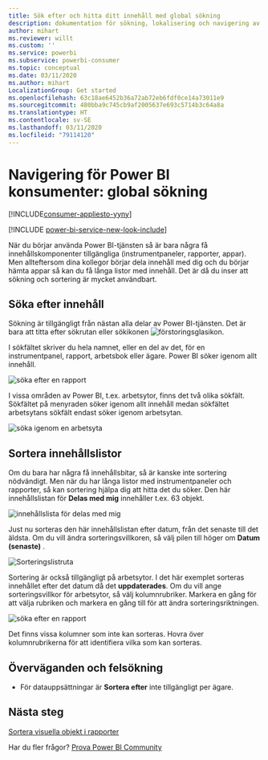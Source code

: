```yaml
---
title: Sök efter och hitta ditt innehåll med global sökning
description: dokumentation för sökning, lokalisering och navigering av innehåll i Power BI-tjänsten
author: mihart
ms.reviewer: willt
ms.custom: ''
ms.service: powerbi
ms.subservice: powerbi-consumer
ms.topic: conceptual
ms.date: 03/11/2020
ms.author: mihart
LocalizationGroup: Get started
ms.openlocfilehash: 63c18ae6452b36a72ab72eb6fdf0ce14a73011e9
ms.sourcegitcommit: 480bba9c745cb9af2005637e693c5714b3c64a8a
ms.translationtype: HT
ms.contentlocale: sv-SE
ms.lasthandoff: 03/11/2020
ms.locfileid: "79114120"
---
```

# <a name="navigation-for-power-bi-consumers-global-search"></a>Navigering för Power BI konsumenter: global sökning

[!INCLUDE[consumer-appliesto-yyny](../includes/consumer-appliesto-yyny.md)]

[!INCLUDE [power-bi-service-new-look-include](../includes/power-bi-service-new-look-include.md)]


När du börjar använda Power BI-tjänsten så är bara några få innehållskomponenter tillgängliga (instrumentpaneler, rapporter, appar). Men allteftersom dina kollegor börjar dela innehåll med dig och du börjar hämta appar så kan du få långa listor med innehåll. Det är då du inser att sökning och sortering är mycket användbart.

## <a name="searching-for-content"></a>Söka efter innehåll
 Sökning är tillgängligt från nästan alla delar av Power BI-tjänsten. Det är bara att titta efter sökrutan eller sökikonen ![förstoringsglasikon](./media/end-user-search-sort/power-bi-search-icon.png).

 I sökfältet skriver du hela namnet, eller en del av det, för en instrumentpanel, rapport, arbetsbok eller ägare. Power BI söker igenom allt innehåll. 

 ![söka efter en rapport](./media/end-user-search-sort/power-bi-search-field.png) 

 I vissa områden av Power BI, t.ex. arbetsytor, finns det två olika sökfält. Sökfältet på menyraden söker igenom allt innehåll medan sökfältet arbetsytans sökfält endast söker igenom arbetsytan.

 ![söka igenom en arbetsyta](./media/end-user-search-sort/power-bi-search-fields.png) 

## <a name="sorting-content-lists"></a>Sortera innehållslistor

Om du bara har några få innehållsbitar, så är kanske inte sortering nödvändigt.  Men när du har långa listor med instrumentpaneler och rapporter, så kan sortering hjälpa dig att hitta det du söker. Den här innehållslistan för **Delas med mig** innehåller t.ex. 63 objekt. 

![innehållslista för delas med mig](./media/end-user-search-sort/power-bi-long-lists.png)

Just nu sorteras den här innehållslistan efter datum, från det senaste till det äldsta. Om du vill ändra sorteringsvillkoren, så välj pilen till höger om **Datum (senaste)** .

![Sorteringslistruta](./media/end-user-search-sort/power-bi-sort-date.png)


Sortering är också tillgängligt på arbetsytor. I det här exemplet sorteras innehållet efter det datum då det **uppdaterades**. Om du vill ange sorteringsvillkor för arbetsytor, så välj kolumnrubriker. Markera en gång för att välja rubriken och markera en gång till för att ändra sorteringsriktningen. 

![söka efter en rapport](./media/end-user-search-sort/power-bi-workspace-sort.png)

Det finns vissa kolumner som inte kan sorteras. Hovra över kolumnrubrikerna för att identifiera vilka som kan sorteras.


## <a name="considerations-and-troubleshooting"></a>Överväganden och felsökning
* För datauppsättningar är **Sortera efter** inte tillgängligt per ägare.

## <a name="next-steps"></a>Nästa steg
[Sortera visuella objekt i rapporter](end-user-change-sort.md)

Har du fler frågor? [Prova Power BI Community](https://community.powerbi.com/)
